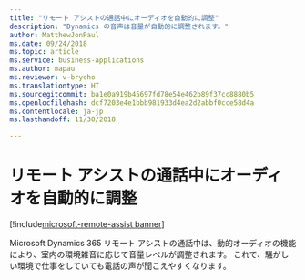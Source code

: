 ```yaml
---
title: "リモート アシストの通話中にオーディオを自動的に調整"
description: "Dynamics の音声は音量が自動的に調整されます。"
author: MatthewJonPaul
ms.date: 09/24/2018
ms.topic: article
ms.service: business-applications
ms.author: mapau
ms.reviewer: v-brycho
ms.translationtype: HT
ms.sourcegitcommit: ba1e0a919b45697fd78e54e462b89f37cc8880b5
ms.openlocfilehash: dcf7203e4e1bbb981933d4ea2d2abbf0cce58d4a
ms.contentlocale: ja-jp
ms.lasthandoff: 11/30/2018

---
```


# <a name="audio-adjusts-automatically-during-a-remote-assist-call"></a>リモート アシストの通話中にオーディオを自動的に調整

[!include[microsoft-remote-assist banner](../../includes/microsoft-remote-assist.md)]

Microsoft Dynamics 365 リモート アシストの通話中は、動的オーディオの機能により、室内の環境雑音に応じて音量レベルが調整されます。 これで、騒がしい環境で仕事をしていても電話の声が聞こえやすくなります。

